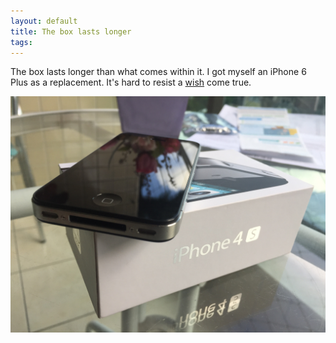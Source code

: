 ```yaml
---
layout: default
title: The box lasts longer
tags:
---
```


The box lasts longer than what comes within it. I got myself an iPhone 6 Plus as a replacement. It's hard to resist a [wish](https://delog.wordpress.com/2013/01/28/apple-needs-a-larger-phone/) come true.

![iPhone 4S Box](/assets/img/iphone-4s-box.jpg)
